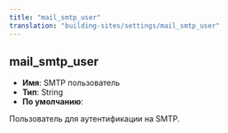 ```yaml
---
title: "mail_smtp_user"
translation: "building-sites/settings/mail_smtp_user"
---
```


## mail_smtp_user

-   **Имя**: SMTP пользователь
-   **Тип**: String
-   **По умолчанию**:

Пользователь для аутентификации на SMTP.
